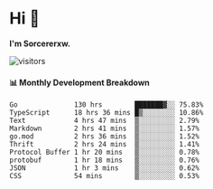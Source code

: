# Hi 👋

**I'm Sorcererxw.**
 
![visitors](https://visitor-badge.glitch.me/badge?page_id=sorcererxw.sorcererx)

#### 📊 Monthly Development Breakdown

<!--START_SECTION:waka-->
```text
Go              130 hrs        ███████▓░░ 75.83%
TypeScript      18 hrs 36 mins █▒░░░░░░░░ 10.86%
Text            4 hrs 47 mins  ▒░░░░░░░░░ 2.79%
Markdown        2 hrs 41 mins  ▒░░░░░░░░░ 1.57%
go.mod          2 hrs 36 mins  ▒░░░░░░░░░ 1.52%
Thrift          2 hrs 24 mins  ▒░░░░░░░░░ 1.41%
Protocol Buffer 1 hr 20 mins   ▒░░░░░░░░░ 0.78%
protobuf        1 hr 18 mins   ▒░░░░░░░░░ 0.76%
JSON            1 hr 3 mins    ▒░░░░░░░░░ 0.62%
CSS             54 mins        ▒░░░░░░░░░ 0.53%
```
<!--END_SECTION:waka-->
